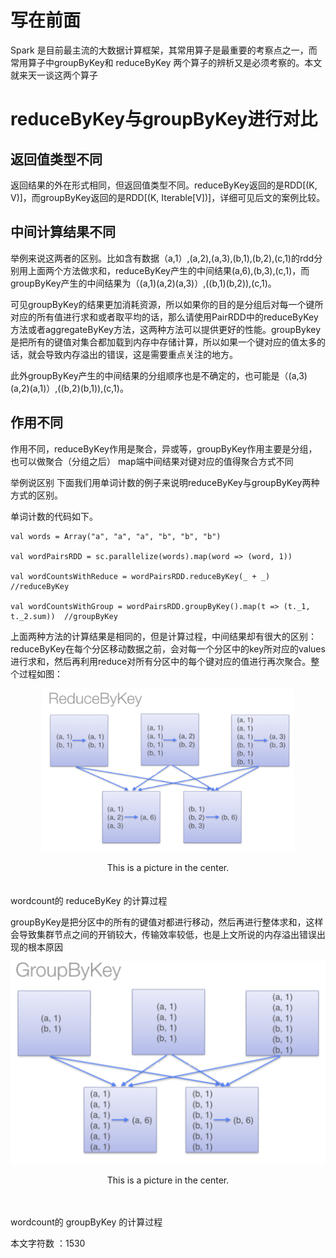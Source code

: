 # 写在前面
Spark 是目前最主流的大数据计算框架，其常用算子是最重要的考察点之一，而常用算子中groupByKey和 reduceByKey 两个算子的辨析又是必须考察的。本文就来天一谈这两个算子

# reduceByKey与groupByKey进行对比

## 返回值类型不同
返回结果的外在形式相同，但返回值类型不同。reduceByKey返回的是RDD[(K, V)]，而groupByKey返回的是RDD[(K, Iterable[V])]，详细可见后文的案例比较。
## 中间计算结果不同
举例来说这两者的区别。比如含有数据（a,1）,(a,2),(a,3),(b,1),(b,2),(c,1)的rdd分别用上面两个方法做求和，reduceByKey产生的中间结果(a,6),(b,3),(c,1)，而groupByKey产生的中间结果为（(a,1)(a,2)(a,3)）,((b,1)(b,2)),(c,1)。

可见groupByKey的结果更加消耗资源，所以如果你的目的是分组后对每一个键所对应的所有值进行求和或者取平均的话，那么请使用PairRDD中的reduceByKey方法或者aggregateByKey方法，这两种方法可以提供更好的性能。groupBykey是把所有的键值对集合都加载到内存中存储计算，所以如果一个键对应的值太多的话，就会导致内存溢出的错误，这是需要重点关注的地方。

此外groupByKey产生的中间结果的分组顺序也是不确定的，也可能是（(a,3)(a,2)(a,1)）,((b,2)(b,1)),(c,1)。
## 作用不同
作用不同，reduceByKey作用是聚合，异或等，groupByKey作用主要是分组，也可以做聚合（分组之后）
map端中间结果对键对应的值得聚合方式不同

举例说区别
下面我们用单词计数的例子来说明reduceByKey与groupByKey两种方式的区别。

单词计数的代码如下。
```
val words = Array("a", "a", "a", "b", "b", "b")  

val wordPairsRDD = sc.parallelize(words).map(word => (word, 1))  

val wordCountsWithReduce = wordPairsRDD.reduceByKey(_ + _)  //reduceByKey

val wordCountsWithGroup = wordPairsRDD.groupByKey().map(t => (t._1, t._2.sum))  //groupByKey
```

上面两种方法的计算结果是相同的，但是计算过程，中间结果却有很大的区别：
reduceByKey在每个分区移动数据之前，会对每一个分区中的key所对应的values进行求和，然后再利用reduce对所有分区中的每个键对应的值进行再次聚合。整个过程如图：
<div  align="center"><img src="https://github.com/cld378632668/work-notes-for-spark/blob/master/illustration/reducebyKey.png" alt="1.1" align="center" width="80%" /> <br><br/> This is a picture in the center.</div><br><br/>
wordcount的 reduceByKey 的计算过程

groupByKey是把分区中的所有的键值对都进行移动，然后再进行整体求和，这样会导致集群节点之间的开销较大，传输效率较低，也是上文所说的内存溢出错误出现的根本原因
<div  align="center"><img src="https://github.com/cld378632668/work-notes-for-spark/blob/master/illustration/groupbyKey.png" alt="1.1" align="center" /> <br><br/> This is a picture in the center.</div><br><br/>

wordcount的 groupByKey 的计算过程




本文字符数 ：1530
